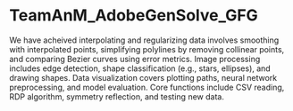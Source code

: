 # TeamAnM_AdobeGenSolve_GFG

We have acheived interpolating and regularizing data involves smoothing with interpolated points, simplifying polylines by removing collinear points, and comparing Bezier curves using error metrics. Image processing includes edge detection, shape classification (e.g., stars, ellipses), and drawing shapes. Data visualization covers plotting paths, neural network preprocessing, and model evaluation. Core functions include CSV reading, RDP algorithm, symmetry reflection, and testing new data.
